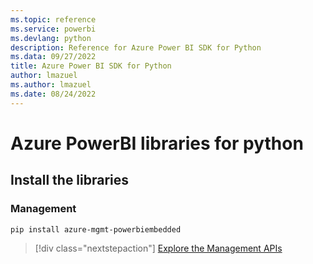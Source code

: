 ```yaml
---
ms.topic: reference
ms.service: powerbi
ms.devlang: python
description: Reference for Azure Power BI SDK for Python
ms.data: 09/27/2022
title: Azure Power BI SDK for Python
author: lmazuel
ms.author: lmazuel
ms.date: 08/24/2022
---
```

# Azure PowerBI libraries for python

## Install the libraries


### Management

```bash
pip install azure-mgmt-powerbiembedded
```

> [!div class="nextstepaction"]
> [Explore the Management APIs](/python/api/overview/azure/powerbi/management/resourcemanagement-powerbiembedded)